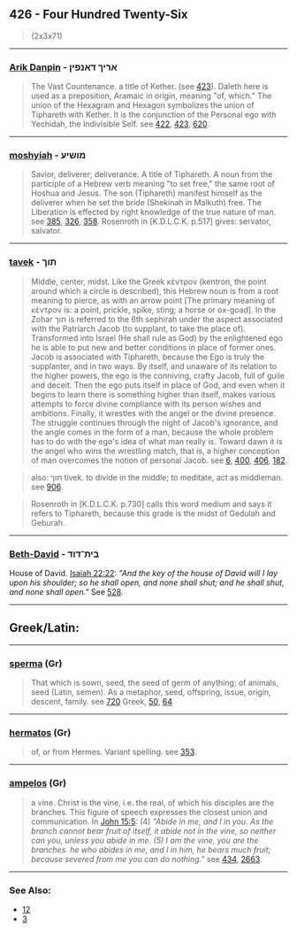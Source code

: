 ## 426 - Four Hundred Twenty-Six
> (2x3x71)

---

### [Arik Danpin](/keys/ARIK.DANPIN) - אריך דאנפין
> The Vast Countenance. a title of Kether. (see [423](423)). Daleth here is used as a preposition, Aramaic in origin, meaning "of, which." The union of the Hexagram and Hexagon symbolizes the union of Tiphareth with Kether. It is the conjunction of the Personal ego with Yechidah, the Indivisible Self. see [422](422), [423](423), [620](620).

---

### [moshyiah](/keys/MVShIO) - מושיע
> Savior, deliverer; deliverance. A title of Tiphareth. A noun from the participle of a Hebrew verb meaning "to set free," the same root of Hoshua and Jesus. The son (Tiphareth) manifest himself as the deliverer when he set the bride (Shekinah in Malkuth) free. The Liberation is effected by right knowledge of the true nature of man. see [385](385), [326](326), [358](358). Rosenroth in [K.D.L.C.K. p.517] gives: servator, salvator.

---

### [tavek](/keys/ThVK) - תוך
> Middle, center, midst. Like the Greek κέντρον (kentron, the point around which a circle is described), this Hebrew noun is from a root meaning to pierce, as with an arrow point [The primary meaning of κέντρον is: a point, prickle, spike, sting; a horse or ox-goad]. In the Zohar תוך is referred to the 6th sephirah under the aspect associated with the Patriarch Jacob (to supplant, to take the place of). Transformed into Israel (He shall rule as God) by the enlightened ego he is able to put new and better conditions in place of former ones. Jacob is associated with Tiphareth, because the Ego is truly the supplanter, and in two ways. By itself, and unaware of its relation to the higher powers, the ego is the conniving, crafty Jacob, full of guile and deceit. Then the ego puts itself in place of God, and even when it begins to learn there is something higher than itself, makes various attempts to force divine compliance with its person wishes and ambitions. Finally, it wrestles with the angel or the divine presence. The struggle continues through the night of Jacob's ignorance, and the angle comes in the form of a man, because the whole problem has to do with the ego's idea of what man really is. Toward dawn it is the angel who wins the wrestling match, that is, a higher conception of man overcomes the notion of personal Jacob. see [6](6), [400](400), [406](406), [182](182).

> also: תוך tivek. to divide in the middle; to meditate, act as middleman. see [906](906).

> Rosenroth in [K.D.L.C.K. p.730] calls this word medium and says it refers to Tiphareth, because this grade is the midst of Gedulah and Geburah.

---

### [Beth-David](/keys/BITh-DVD) - בית־דוד
House of David. [Isaiah 22:22](http://biblehub.com/isaiah/22-22.htm): *"And the key of the house of David will I lay upon his shoulder; so he shall open, and none shall shut; and he shall shut, and none shall open."* See [528](528).

---

## Greek/Latin:

---

### [sperma](/greek?word=sperma) (Gr)
> That which is sown, seed, the seed of germ of anything; of animals, seed (Latin, semen). As a metaphor, seed, offspring, issue, origin, descent, family. see [720](720) Greek, [50](50), [64](64)

---

### [hermatos](/greek?word=hermatos) (Gr)
> of, or from Hermes. Variant spelling. see [353](353).

---

### [ampelos](/greek?word=ampelos) (Gr)
> a vine. Christ is the vine, i.e. the real, of which his disciples are the branches. This figure of speech expresses the closest union and communication. In [John 15:5](http://biblehub.com/john/15-5.htm): (4) *"Abide in me, and I in you. As the branch cannot bear fruit of itself, it abide not in the vine, so neither can you, unless you abide in me. (5) I am the vine, you are the branches. he who abides in me, and I in him, he bears much fruit; because severed from me you can do nothing."* see [434](434), [2663](2663).

---

### See Also:

- [12](12)
- [3](3)


